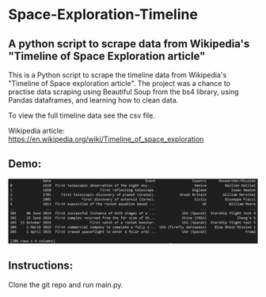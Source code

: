 # Space-Exploration-Timeline

## A python script to scrape data from Wikipedia's "Timeline of Space Exploration article"

This is a Python script to scrape the timeline data from Wikipedia's "Timeline of Space
exploration article". The project was a chance to practise data scraping using Beautiful
Soup from the bs4 library, using Pandas dataframes, and learning how to clean data.

To view the full timeline data see the csv file.

Wikipedia article: https://en.wikipedia.org/wiki/Timeline_of_space_exploration

## Demo:
![alt text](images/demo.png)

## Instructions:
Clone the git repo and run main.py.